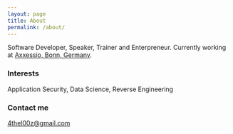 ```yaml
---
layout: page
title: About
permalink: /about/
---
```


Software Developer, Speaker, Trainer and Enterpreneur. Currently working at [Axxessio, Bonn, Germany](https://www.axxessio.com).

### Interests

Application Security, Data Science, Reverse Engineering

### Contact me

[4thel00z@gmail.com](mailto:4thel00z@gmail.com)

